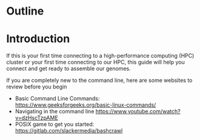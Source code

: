 # Outline



# Introduction

If this is your first time connecting to a high-performance computing (HPC) cluster or your first time connecting to our HPC, this guide will help you connect and get ready to assemble our genomes. 

If you are completely new to the command line, here are some websites to review before you begin 

- Basic Command Line Commands: https://www.geeksforgeeks.org/basic-linux-commands/
- Navigating in the command line https://www.youtube.com/watch?v=dzHscTzpAME 
- POSIX game to get you started: https://gitlab.com/slackermedia/bashcrawl


 

